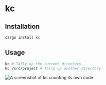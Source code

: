 # kc

## Installation

```sh
cargo install kc
```

## Usage

```sh
kc # Tally up the current directory
kc /src/project # Tally up another directory
```

![A screenshot of kc counting its own code](https://cdn.mckayla.cloud/-/HfplxUP/kc.webp)
